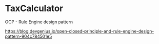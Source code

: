 # TaxCalculator
OCP - Rule Engine design pattern

https://blog.devgenius.io/open-closed-principle-and-rule-engine-design-pattern-904c784501e5
